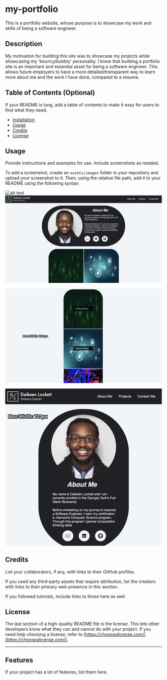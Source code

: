 # my-portfolio

This is a portfolio website, whose purpose is to showcase my work and skills of being a software engineer.

## Description

My motivation for building this site was to showcase my projects while showcasing my 'bouncy/bubbly' personality. I knew that building a portfolio site is an important and essential asset for being a software engineer. This allows future employers to have a more detailed/transparent way to learn more about me and the work I have done, compared to a resume.

## Table of Contents (Optional)

If your README is long, add a table of contents to make it easy for users to find what they need.

- [Installation](#installation)
- [Usage](#usage)
- [Credits](#credits)
- [License](#license)

## Usage

Provide instructions and examples for use. Include screenshots as needed.

To add a screenshot, create an `assets/images` folder in your repository and upload your screenshot to it. Then, using the relative file path, add it to your README using the following syntax:

![alt text](assets/images/screenshot.png)
![](./assets/images/my-portfolio-screenshot.png)

![](./assets/images/my-portfolio-1211px.png)

![](./assets/images/my-portfolio-720px.png)

## Credits

List your collaborators, if any, with links to their GitHub profiles.

If you used any third-party assets that require attribution, list the creators with links to their primary web presence in this section.

If you followed tutorials, include links to those here as well.

## License

The last section of a high-quality README file is the license. This lets other developers know what they can and cannot do with your project. If you need help choosing a license, refer to [https://choosealicense.com/](https://choosealicense.com/).

---

## Features

If your project has a lot of features, list them here.
